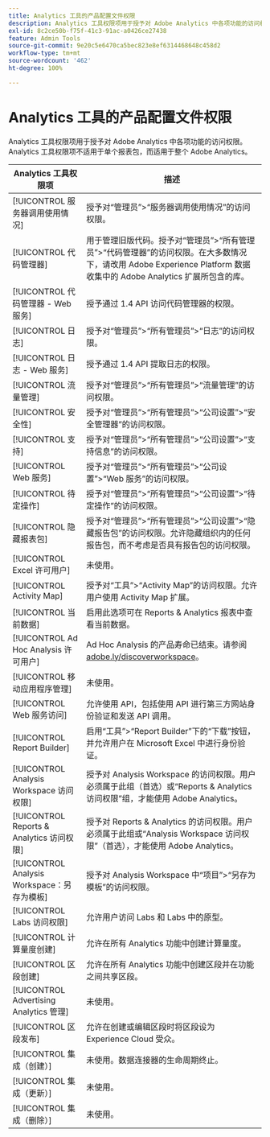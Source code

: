 ```yaml
---
title: Analytics 工具的产品配置文件权限
description: Analytics 工具权限项用于授予对 Adobe Analytics 中各项功能的访问权限。
exl-id: 8c2ce50b-f75f-41c3-91ac-a0426ce27438
feature: Admin Tools
source-git-commit: 9e20c5e6470ca5bec823e8ef6314468648c458d2
workflow-type: tm+mt
source-wordcount: '462'
ht-degree: 100%

---
```


# Analytics 工具的产品配置文件权限

Analytics 工具权限项用于授予对 Adobe Analytics 中各项功能的访问权限。Analytics 工具权限项不适用于单个报表包，而适用于整个 Adobe Analytics。

| Analytics 工具权限项 | 描述 |
|----|----|
| [!UICONTROL 服务器调用使用情况] | 授予对“管理员”>“服务器调用使用情况”的访问权限。 |
| [!UICONTROL 代码管理器] | 用于管理旧版代码。授予对“管理员”>“所有管理员”>“代码管理器”的访问权限。在大多数情况下，请改用 Adobe Experience Platform 数据收集中的 Adobe Analytics 扩展所包含的库。 |
| [!UICONTROL 代码管理器 - Web 服务] | 授予通过 1.4 API 访问代码管理器的权限。 |
| [!UICONTROL 日志] | 授予对“管理员”>“所有管理员”>“日志”的访问权限。 |
| [!UICONTROL 日志 - Web 服务] | 授予通过 1.4 API 提取日志的权限。 |
| [!UICONTROL 流量管理] | 授予对“管理员”>“所有管理员”>“流量管理”的访问权限。 |
| [!UICONTROL 安全性] | 授予对“管理员”>“所有管理员”>“公司设置”>“安全管理器”的访问权限。 |
| [!UICONTROL 支持] | 授予对“管理员”>“所有管理员”>“公司设置”>“支持信息”的访问权限。 |
| [!UICONTROL Web 服务] | 授予对“管理员”>“所有管理员”>“公司设置”>“Web 服务”的访问权限。 |
| [!UICONTROL 待定操作] | 授予对“管理员”>“所有管理员”>“公司设置”>“待定操作”的访问权限。 |
| [!UICONTROL 隐藏报表包] | 授予对“管理员”>“所有管理员”>“公司设置”>“隐藏报告包”的访问权限。允许隐藏组织内的任何报告包，而不考虑是否具有报告包的访问权限。 |
| [!UICONTROL Excel 许可用户] | 未使用。 |
| [!UICONTROL Activity Map] | 授予对“工具”>“Activity Map”的访问权限。允许用户使用 Activity Map 扩展。 |
| [!UICONTROL 当前数据] | 启用此选项可在 Reports &amp; Analytics 报表中查看当前数据。 |
| [!UICONTROL Ad Hoc Analysis 许可用户] | Ad Hoc Analysis 的产品寿命已结束。请参阅 [adobe.ly/discoverworkspace](https://adobe.ly/discoverworkspace)。 |
| [!UICONTROL 移动应用程序管理] | 未使用。 |
| [!UICONTROL Web 服务访问] | 允许使用 API，包括使用 API 进行第三方网站身份验证和发送 API 调用。 |
| [!UICONTROL Report Builder] | 启用“工具”>“Report Builder”下的“下载”按钮，并允许用户在 Microsoft Excel 中进行身份验证。 |
| [!UICONTROL Analysis Workspace 访问权限] | 授予对 Analysis Workspace 的访问权限。用户必须属于此组（首选）或“Reports &amp; Analytics 访问权限”组，才能使用 Adobe Analytics。 |
| [!UICONTROL Reports &amp; Analytics 访问权限] | 授予对 Reports &amp; Analytics 的访问权限。用户必须属于此组或“Analysis Workspace 访问权限”（首选），才能使用 Adobe Analytics。 |
| [!UICONTROL Analysis Workspace：另存为模板] | 授予对 Analysis Workspace 中“项目”>“另存为模板”的访问权限。 |
| [!UICONTROL Labs 访问权限] | 允许用户访问 Labs 和 Labs 中的原型。 |
| [!UICONTROL 计算量度创建] | 允许在所有 Analytics 功能中创建计算量度。 |
| [!UICONTROL 区段创建] | 允许在所有 Analytics 功能中创建区段并在功能之间共享区段。 |
| [!UICONTROL Advertising Analytics 管理] | 未使用。 |
| [!UICONTROL 区段发布] | 允许在创建或编辑区段时将区段设为 Experience Cloud 受众。 |
| [!UICONTROL 集成（创建）] | 未使用。数据连接器的生命周期终止。 |
| [!UICONTROL 集成（更新）] | 未使用。 |
| [!UICONTROL 集成（删除）] | 未使用。 |
